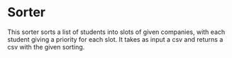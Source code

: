 # Sorter

This sorter sorts a list of students into slots of given companies, with each student giving a priority for each slot. It takes as input a csv and returns a csv with the given sorting. 

